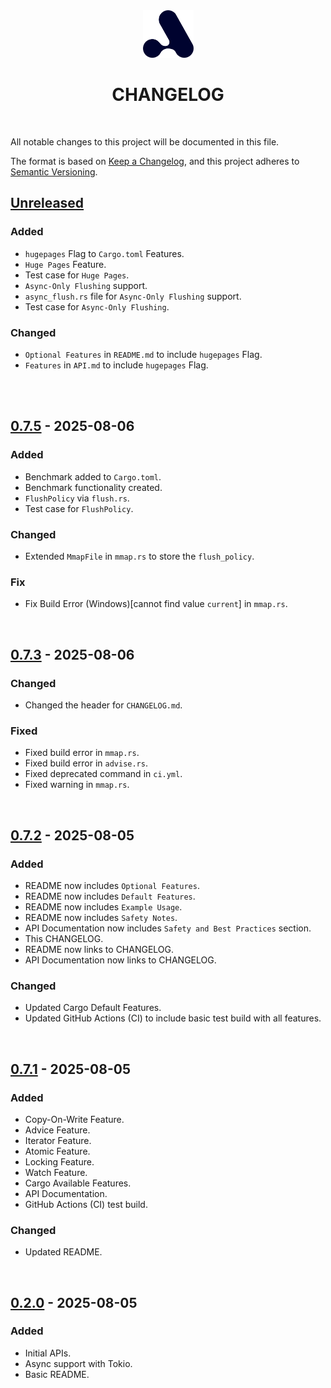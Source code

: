 <div align="center">
    <picture>
        <source media="(prefers-color-scheme: dark)" srcset="https://raw.githubusercontent.com/asotex/.github/refs/heads/main/media/asotex-icon-white.png">
        <img width="81px" alt="Asotex brand logo, featuring the Asotex A-Icon, followed by the word Asotex." src="https://raw.githubusercontent.com/asotex/.github/refs/heads/main/media/asotex-icon-dark.png">
    </picture>
    <h1>CHANGELOG</h1>
</div>
<br>

All notable changes to this project will be documented in this file.  

The format is based on [Keep a Changelog](https://keepachangelog.com/en/1.1.0/),
and this project adheres to [Semantic Versioning](https://semver.org/spec/v2.0.0.html).


## [Unreleased]

### Added
- `hugepages` Flag to `Cargo.toml` Features.
- `Huge Pages` Feature.
- Test case for `Huge Pages`.
- `Async-Only Flushing` support.
- `async_flush.rs` file for `Async-Only Flushing` support.
- Test case for `Async-Only Flushing`.


### Changed
- `Optional Features` in `README.md` to include `hugepages` Flag.
- `Features` in `API.md` to include `hugepages` Flag.



<br>


<!-- VERSION: 0.8.0
## [0.8.0] - 2025-08-06
 -->



<br>


<!-- VERSION: 0.7.5 -->
## [0.7.5] - 2025-08-06

### Added
- Benchmark added to `Cargo.toml`.
- Benchmark functionality created.
- `FlushPolicy` via `flush.rs`.
- Test case for `FlushPolicy`.

### Changed
- Extended `MmapFile` in `mmap.rs` to store the `flush_policy`.

### Fix
 - Fix Build Error (Windows)[cannot find value `current`] in `mmap.rs`.

<br>


<!-- VERSION: 0.7.3 -->
## [0.7.3] - 2025-08-06

### Changed
- Changed the header for `CHANGELOG.md`.

### Fixed
- Fixed build error in `mmap.rs`.
- Fixed build error in `advise.rs`.
- Fixed deprecated command in `ci.yml`.
- Fixed warning in `mmap.rs`.

<br>

<!-- VERSION: 0.7.2 -->
## [0.7.2] - 2025-08-05

### Added
- README now includes `Optional Features`.
- README now includes `Default Features`.
- README now includes `Example Usage`.
- README now includes `Safety Notes`.
- API Documentation now includes `Safety and Best Practices` section.
- This CHANGELOG.
- README now links to CHANGELOG.
- API Documentation now links to CHANGELOG.

### Changed
- Updated Cargo Default Features.
- Updated GitHub Actions (CI) to include basic test build with all features.

<br>

<!-- VERSION: 0.7.1 -->
## [0.7.1] - 2025-08-05

### Added
- Copy-On-Write Feature.
- Advice Feature.
- Iterator Feature.
- Atomic Feature.
- Locking Feature.
- Watch Feature.
- Cargo Available Features.
- API Documentation.
- GitHub Actions (CI) test build.

### Changed
- Updated README.

<br>

<!-- VERSION: 0.2.0 -->
## [0.2.0] - 2025-08-05

### Added
- Initial APIs.
- Async support with Tokio.
- Basic README.


<!-- LINK REFERENCE -->
[unreleased]: https://github.com/asotex/mmap-io/compare/v0.7.3...HEAD

[0.8.1]: https://github.com/asotex/mmap-io/compare/v0.8.0...v0.8.1
[0.8.0]: https://github.com/asotex/mmap-io/compare/v0.7.5...v0.8.0
[0.7.5]: https://github.com/asotex/mmap-io/compare/v0.7.3...v0.7.5

[0.7.3]: https://github.com/asotex/mmap-io/compare/v0.7.2...v0.7.3
[0.7.2]: https://github.com/asotex/mmap-io/compare/0.7.1...v0.7.2
[0.7.1]: https://github.com/asotex/mmap-io/compare/0.2.0...0.7.1
[0.2.0]: https://github.com/asotex/mmap-io/releases/tag/0.2.0